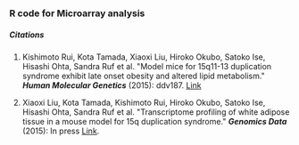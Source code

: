 ### R code for Microarray analysis 

##### Citations 

1. Kishimoto Rui, Kota Tamada, Xiaoxi Liu, Hiroko Okubo, Satoko Ise, Hisashi Ohta, Sandra Ruf et al. "Model mice for 15q11-13 duplication syndrome exhibit late onset obesity and altered lipid metabolism." **_Human Molecular Genetics_** (2015): ddv187.
[Link](http://hmg.oxfordjournals.org/content/early/2015/05/21/hmg.ddv187.short)

2.  Xiaoxi Liu, Kota Tamada, Kishimoto Rui, Hiroko Okubo, Satoko Ise, Hisashi Ohta, Sandra Ruf et al. "Transcriptome profiling of white adipose tissue in a mouse model for 15q duplication syndrome." **_Genomics Data_** (2015): In press  [Link]().



